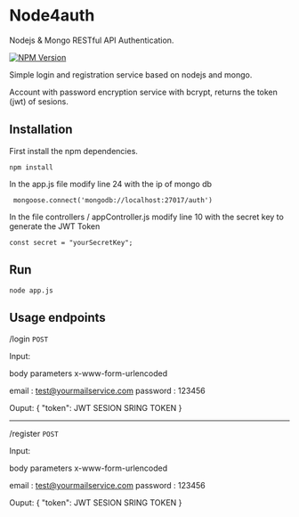# Node4auth
Nodejs & Mongo RESTful API Authentication.

[![NPM Version][npm-image]][npm-url]


Simple login and registration service based on nodejs and mongo.

Account with password encryption service with bcrypt, returns the token (jwt) of sesions.

## Installation
First install the npm dependencies.

`npm install`

In the app.js file modify line 24 with the ip of mongo db

     mongoose.connect('mongodb://localhost:27017/auth')

In the file controllers / appController.js modify line 10 with the secret key to generate the JWT Token

    const secret = "yourSecretKey";

## Run

`node app.js`



## Usage endpoints


/login  `POST`

Input:

body parameters x-www-form-urlencoded

email : test@yourmailservice.com
password : 123456

Ouput:
{
    "token": JWT SESION SRING TOKEN
}



-------------
/register `POST`

Input:

body parameters x-www-form-urlencoded

email : test@yourmailservice.com
password : 123456

Ouput:
{
    "token": JWT SESION SRING TOKEN
}



<!-- Markdown link & img dfn's -->
[npm-image]: https://img.shields.io/npm/v/npm.svg
[npm-url]: https://npmjs.org/package/datadog-metrics
[npm-downloads]: https://img.shields.io/npm/dm/datadog-metrics.svg?style=flat-square